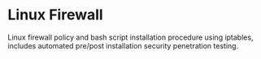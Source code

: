 # Linux Firewall
Linux firewall policy and bash script installation procedure using iptables, includes automated pre/post installation security penetration testing.

<p align="center">
  <![Screenshot](Iptables.png)>
</p>


